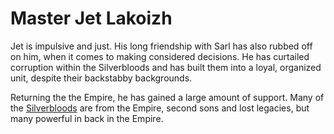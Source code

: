 # Master Jet Lakoizh

Jet is impulsive and just. His long friendship with Sarl has also rubbed off on him, when it comes to making considered decisions. He has curtailed corruption within the Silverbloods and has built them into a loyal, organized unit, despite their backstabby backgrounds.

Returning the the Empire, he has gained a large amount of support. Many of the [Silverbloods](/t/the_silver_king.md) are from the Empire, second sons and lost legacies, but many powerful in back in the Empire.